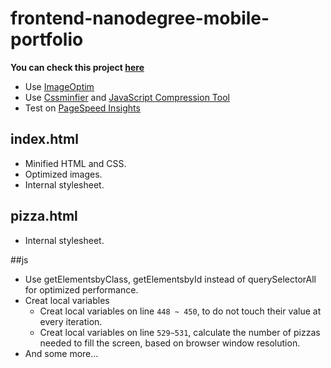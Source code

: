 frontend-nanodegree-mobile-portfolio
===

**You can check this project [here](https://project42da.github.io/frontend-nanodegree-mobile-portfolio/)**

- Use [ImageOptim](http://imageoptim.com/)
- Use [Cssminfier](https://cssminifier.com/) and [JavaScript Compression Tool](https://jscompress.com/)
- Test on [PageSpeed Insights](https://developers.google.com/speed/pagespeed/insights/)

## index.html
- Minified HTML and CSS.
- Optimized images.
- Internal stylesheet.

## pizza.html
- Internal stylesheet.

##js
- Use getElementsbyClass, getElementsbyId instead of querySelectorAll for optimized performance.
- Creat local variables
	-	Creat local variables on line `448 ~ 450`, to do not touch their value at every iteration.
	- Creat local variables on line `529~531`, calculate the number of pizzas needed to fill the screen, based on browser window resolution.
- And some more...
